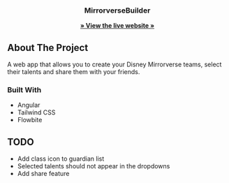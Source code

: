 <p align="center">
  <h3 align="center">MirrorverseBuilder</h3>

  <p align="center">
    <a href="https://mirrorversebuilder.web.app/"><strong>» View the live website »</strong></a>
  </p>
</p>

## About The Project

A web app that allows you to create your Disney Mirrorverse teams, select their talents and share them with your friends.

### Built With

* Angular
* Tailwind CSS
* Flowbite

## TODO
* Add class icon to guardian list
* Selected talents should not appear in the dropdowns
* Add share feature
